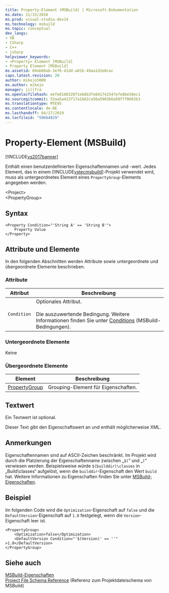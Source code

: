 ```yaml
---
title: Property-Element (MSBuild) | Microsoft-Dokumentation
ms.date: 11/15/2016
ms.prod: visual-studio-dev14
ms.technology: msbuild
ms.topic: conceptual
dev_langs:
- VB
- CSharp
- C++
- jsharp
helpviewer_keywords:
- <Property> Element [MSBuild]
- Property Element [MSBuild]
ms.assetid: 69ab08ab-3e76-41dd-a01b-49aa1d2e0cac
caps.latest.revision: 20
author: mikejo5000
ms.author: mikejo
manager: jillfra
ms.openlocfilehash: eefe0160328f1eb6b3fe841742547efe8be50ec1
ms.sourcegitcommit: 53aa5a413717a1b62ca56a5983b6a50f7f0663b3
ms.translationtype: MTE95
ms.contentlocale: de-DE
ms.lasthandoff: 04/17/2019
ms.locfileid: "59664829"
---
```

# <a name="property-element-msbuild"></a>Property-Element (MSBuild)
[!INCLUDE[vs2017banner](../includes/vs2017banner.md)]

Enthält einen benutzerdefinierten Eigenschaftennamen und -wert. Jedes Element, das in einem [!INCLUDE[vstecmsbuild](../includes/vstecmsbuild-md.md)]-Projekt verwendet wird, muss als untergeordnetes Element eines `PropertyGroup`-Elements angegeben werden.  
  
 \<Project>  
 \<PropertyGroup>  
  
## <a name="syntax"></a>Syntax  
  
```  
<Property Condition="'String A' == 'String B'">  
    Property Value  
</Property>  
```  
  
## <a name="attributes-and-elements"></a>Attribute und Elemente  
 In den folgenden Abschnitten werden Attribute sowie untergeordnete und übergeordnete Elemente beschrieben.  
  
### <a name="attributes"></a>Attribute  
  
|Attribut|Beschreibung|  
|---------------|-----------------|  
|`Condition`|Optionales Attribut.<br /><br /> Die auszuwertende Bedingung. Weitere Informationen finden Sie unter [Conditions](../msbuild/msbuild-conditions.md) (MSBuild-Bedingungen).|  
  
### <a name="child-elements"></a>Untergeordnete Elemente  
 Keine  
  
### <a name="parent-elements"></a>Übergeordnete Elemente  
  
|Element|Beschreibung|  
|-------------|-----------------|  
|[PropertyGroup](../msbuild/propertygroup-element-msbuild.md)|Grouping-Element für Eigenschaften.|  
  
## <a name="text-value"></a>Textwert  
 Ein Textwert ist optional.  
  
 Dieser Text gibt den Eigenschaftswert an und enthält möglicherweise XML.  
  
## <a name="remarks"></a>Anmerkungen  
 Eigenschaftennamen sind auf ASCII-Zeichen beschränkt. Im Projekt wird durch die Platzierung der Eigenschaftenname zwischen „`$(`“ und „`)`“ verwiesen werden. Beispielsweise würde `$(builddir)\classes` in „Build\classes“ aufgelöst, wenn die `builddir`-Eigenschaft den Wert `build` hat. Weitere Informationen zu Eigenschaften finden Sie unter [MSBuild-Eigenschaften](msbuild-properties1.md).  
  
## <a name="example"></a>Beispiel  
 Im folgenden Code wird die `Optimization`-Eigenschaft auf `false` und die `DefaultVersion`-Eigenschaft auf `1.0` festgelegt, wenn die `Version`-Eigenschaft leer ist.  
  
```  
<PropertyGroup>  
    <Optimization>false</Optimization>  
    <DefaultVersion Condition="'$(Version)' == ''" >1.0</DefaultVersion>  
</PropertyGroup>  
```  
  
## <a name="see-also"></a>Siehe auch
[MSBuild-Eigenschaften](msbuild-properties1.md)  
 [Project File Schema Reference](../msbuild/msbuild-project-file-schema-reference.md) (Referenz zum Projektdateischema von MSBuild)
